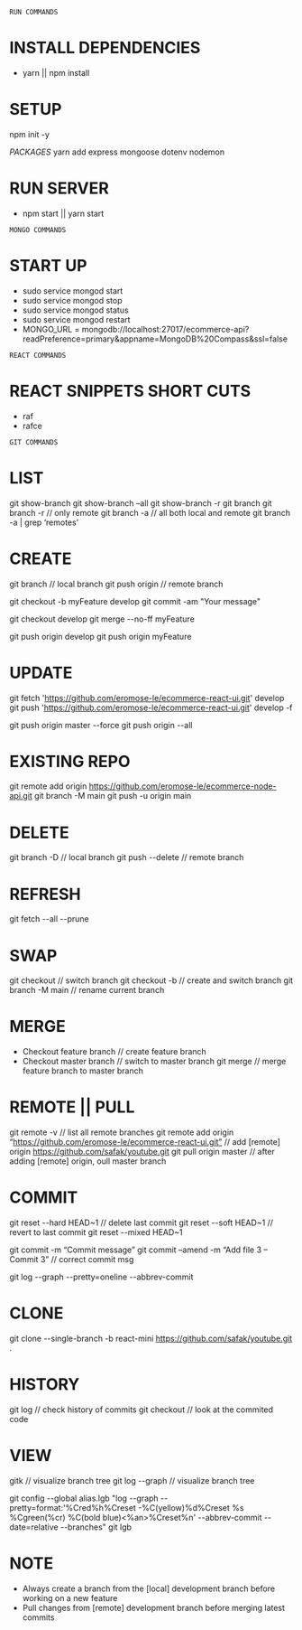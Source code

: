 `RUN COMMANDS`

# INSTALL DEPENDENCIES

- yarn || npm install

# SETUP

npm init -y

_PACKAGES_
yarn add express mongoose dotenv nodemon

# RUN SERVER

- npm start || yarn start

`MONGO COMMANDS`

# START UP

- sudo service mongod start
- sudo service mongod stop
- sudo service mongod status
- sudo service mongod restart
- MONGO_URL = mongodb://localhost:27017/ecommerce-api?readPreference=primary&appname=MongoDB%20Compass&ssl=false

`REACT COMMANDS`

# REACT SNIPPETS SHORT CUTS

<!-- extenstion ES7 React/Redux/GraphQL  -->

- raf
- rafce

`GIT COMMANDS`

# LIST

git show-branch
git show-branch –all
git show-branch -r
git branch
git branch -r // only remote
git branch -a // all both local and remote
git branch -a | grep ‘remotes’

# CREATE

git branch <branch-name> // local branch
git push origin <branch-name> // remote branch

<!-- create from <develop branch> -->

git checkout -b myFeature develop
git commit -am "Your message"

<!-- merge changes to develop branch -->

git checkout develop
git merge --no-ff myFeature

<!-- push changes to the server -->

git push origin develop
git push origin myFeature

# UPDATE

<!-- sync from remote origin to local branch -->

git fetch 'https://github.com/eromose-le/ecommerce-react-ui.git' develop
git push 'https://github.com/eromose-le/ecommerce-react-ui.git' develop -f

git push origin master --force
git push origin --all

# EXISTING REPO

git remote add origin https://github.com/eromose-le/ecommerce-node-api.git
git branch -M main
git push -u origin main

# DELETE

git branch -D <branch-name> // local branch
git push <origin> --delete <branch-name> // remote branch

# REFRESH

git fetch --all --prune

# SWAP

git checkout <branch-name> // switch branch
git checkout -b <branch-name> // create and switch branch
git branch -M main // rename current branch

# MERGE

- Checkout feature branch // create feature branch
- Checkout master branch // switch to master branch
  git merge <feature-branch-name> // merge feature branch to master branch

# REMOTE || PULL

git remote -v // list all remote branches
git remote add origin “https://github.com/eromose-le/ecommerce-react-ui.git” // add [remote] origin
https://github.com/safak/youtube.git
git pull origin master // after adding [remote] origin, oull master branch

# COMMIT

git reset --hard HEAD~1 // delete last commit
git reset --soft HEAD~1 // revert to last commit
git reset --mixed HEAD~1

git commit -m “Commit message”
git commit –amend -m “Add file 3 – Commit 3” // correct commit msg

<!-- commit history -->

git log --graph --pretty=oneline --abbrev-commit

# CLONE

git clone --single-branch -b react-mini https://github.com/safak/youtube.git .

# HISTORY

git log // check history of commits
git checkout <commit-code> // look at the commited code

# VIEW

gitk // visualize branch tree
git log --graph // visualize branch tree

git config --global alias.lgb "log --graph --pretty=format:'%Cred%h%Creset -%C(yellow)%d%Creset %s %Cgreen(%cr) %C(bold blue)<%an>%Creset%n' --abbrev-commit --date=relative --branches"
git lgb

# NOTE

- Always create a branch from the [local] development branch before working on a new feature
- Pull changes from [remote] development branch before merging latest commits
